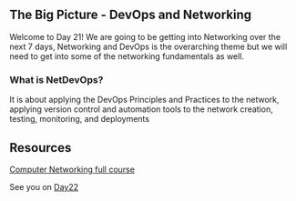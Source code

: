 ## The Big Picture - DevOps and Networking

Welcome to Day 21! We are going to be getting into Networking over the next 7 days, Networking and DevOps is the overarching theme but we will need to get into some of the networking fundamentals as well. 



### What is NetDevOps?

It is about applying the DevOps Principles and Practices to the network, applying version control and automation tools to the network creation, testing, monitoring, and deployments



## Resources 

[Computer Networking full course](https://www.youtube.com/watch?v=IPvYjXCsTg8)

See you on [Day22](day22.md)
